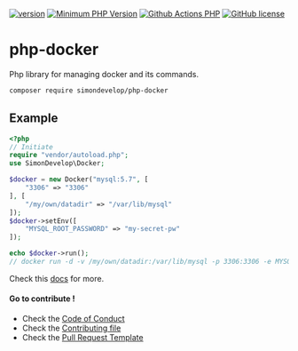 [![version](https://img.shields.io/badge/Version-0.0.3-brightgreen.svg)](https://github.com/SimonDevelop/php-docker/releases/tag/0.0.3)
[![Minimum PHP Version](https://img.shields.io/badge/php-%3E%3D%207.0-8892BF.svg)](https://php.net/)
[![Github Actions PHP](https://github.com/SimonDevelop/php-docker/workflows/PHP/badge.svg)](https://github.com/SimonDevelop/php-docker/actions)
[![GitHub license](https://img.shields.io/badge/License-MIT-blue.svg)](https://github.com/SimonDevelop/php-docker/blob/master/LICENSE)
# php-docker
Php library for managing docker and its commands.

```bash
composer require simondevelop/php-docker
```

## Example
```php
<?php
// Initiate
require "vendor/autoload.php";
use SimonDevelop\Docker;

$docker = new Docker("mysql:5.7", [
    "3306" => "3306"
], [
    "/my/own/datadir" => "/var/lib/mysql"
]);
$docker->setEnv([
    "MYSQL_ROOT_PASSWORD" => "my-secret-pw"
]);

echo $docker->run();
// docker run -d -v /my/own/datadir:/var/lib/mysql -p 3306:3306 -e MYSQL_ROOT_PASSWORD=my-secret-pw mysql:5.7
```

Check this [docs](https://github.com/SimonDevelop/php-docker/blob/master/docs/introduction.md) for more.

#### Go to contribute !
- Check the [Code of Conduct](https://github.com/SimonDevelop/php-docker/blob/master/.github/CODE_OF_CONDUCT.md)
- Check the [Contributing file](https://github.com/SimonDevelop/php-docker/blob/master/.github/CONTRIBUTING.md)
- Check the [Pull Request Template](https://github.com/SimonDevelop/php-docker/blob/master/.github/PULL_REQUEST_TEMPLATE.md)
